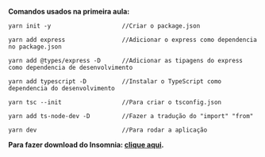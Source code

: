 **Comandos usados na primeira aula:**

```
yarn init -y                    //Criar o package.json

yarn add express                //Adicionar o express como dependencia no package.json

yarn add @types/express -D      //Adicionar as tipagens do express como dependencia de desenvolvimento

yarn add typescript -D          //Instalar o TypeScript como dependencia do desenvolvimento

yarn tsc --init                 //Para criar o tsconfig.json

yarn add ts-node-dev -D         //Fazer a tradução do "import" "from"

yarn dev                        //Para rodar a aplicação
```

**Para fazer download do Insomnia: [clique aqui](https://insomnia.rest/download).**